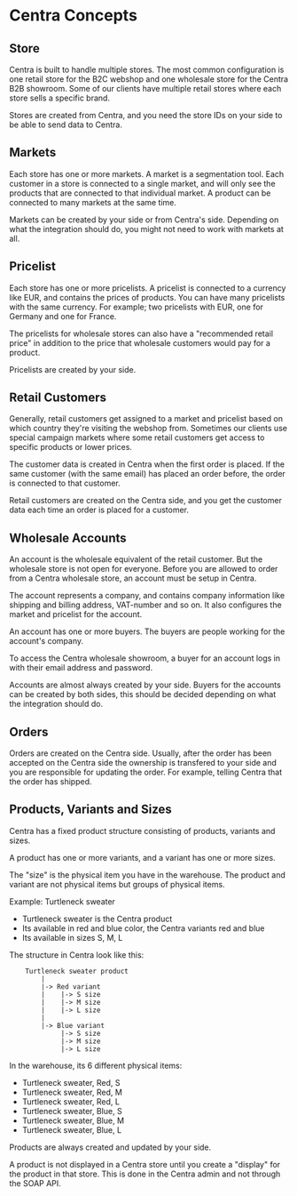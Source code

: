 # Centra Concepts

## Store

Centra is built to handle multiple stores. The most common configuration is one retail store for the B2C webshop and one wholesale store for the Centra B2B showroom. Some of our clients have multiple retail stores where each store sells a specific brand.

Stores are created from Centra, and you need the store IDs on your side to be able to send data to Centra. 

## Markets

Each store has one or more markets. A market is a segmentation tool. Each customer in a store is connected to a single market, and will only see the products that are connected to that individual market. A product can be connected to many markets at the same time.

Markets can be created by your side or from Centra's side. Depending on what the integration should do, you might not need to work with markets at all.

## Pricelist

Each store has one or more pricelists. A pricelist is connected to a currency like EUR, and contains the prices of products. You can have many pricelists with the same currency. For example; two pricelists with EUR, one for Germany and one for France.

The pricelists for wholesale stores can also have a "recommended retail price" in addition to the price that wholesale customers would pay for a product.

Pricelists are created by your side.

## Retail Customers

Generally, retail customers get assigned to a market and pricelist based on which country they're visiting the webshop from. Sometimes our clients use special campaign markets where some retail customers get access to specific products or lower prices.

The customer data is created in Centra when the first order is placed. If the same customer (with the same email) has placed an order before, the order is connected to that customer.

Retail customers are created on the Centra side, and you get the customer data each time an order is placed for a customer.

## Wholesale Accounts

An account is the wholesale equivalent of the retail customer. But the wholesale store is not open for everyone. Before you are allowed to order from a Centra wholesale store, an account must be setup in Centra.

The account represents a company, and contains company information like shipping and billing address, VAT-number and so on. It also configures the market and pricelist for the account.

An account has one or more buyers. The buyers are people working for the account's company.

To access the Centra wholesale showroom, a buyer for an account logs in with their email address and password.

Accounts are almost always created by your side. Buyers for the accounts can be created by both sides, this should be decided depending on what the integration should do.

## Orders

Orders are created on the Centra side. Usually, after the order has been accepted on the Centra side the ownership is transfered to your side and you are responsible for updating the order. For example, telling Centra that the order has shipped.

## Products, Variants and Sizes

Centra has a fixed product structure consisting of products, variants and sizes. 

A product has one or more variants, and a variant has one or more sizes.

The "size" is the physical item you have in the warehouse. The product and variant are not physical items but groups of physical items.

Example: Turtleneck sweater

- Turtleneck sweater is the Centra product
- Its available in red and blue color, the Centra variants red and blue
- Its available in sizes S, M, L

The structure in Centra look like this:
 
```
    Turtleneck sweater product
        |
        |-> Red variant
        |    |-> S size
        |    |-> M size
        |    |-> L size
        |
        |-> Blue variant
             |-> S size
             |-> M size
             |-> L size
```

In the warehouse, its 6 different physical items:

- Turtleneck sweater, Red, S
- Turtleneck sweater, Red, M
- Turtleneck sweater, Red, L
- Turtleneck sweater, Blue, S
- Turtleneck sweater, Blue, M
- Turtleneck sweater, Blue, L

Products are always created and updated by your side.

A product is not displayed in a Centra store until you create a "display" for the product in that store. This is done in the Centra admin and not through the SOAP API.
